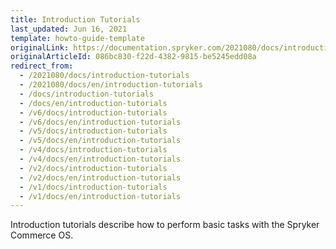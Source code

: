 ```yaml
---
title: Introduction Tutorials
last_updated: Jun 16, 2021
template: howto-guide-template
originalLink: https://documentation.spryker.com/2021080/docs/introduction-tutorials
originalArticleId: 086bc830-f22d-4382-9815-be5245edd08a
redirect_from:
  - /2021080/docs/introduction-tutorials
  - /2021080/docs/en/introduction-tutorials
  - /docs/introduction-tutorials
  - /docs/en/introduction-tutorials
  - /v6/docs/introduction-tutorials
  - /v6/docs/en/introduction-tutorials
  - /v5/docs/introduction-tutorials
  - /v5/docs/en/introduction-tutorials
  - /v4/docs/introduction-tutorials
  - /v4/docs/en/introduction-tutorials
  - /v2/docs/introduction-tutorials
  - /v2/docs/en/introduction-tutorials
  - /v1/docs/introduction-tutorials
  - /v1/docs/en/introduction-tutorials
---
```


Introduction tutorials describe how to perform basic tasks with the Spryker Commerce OS.
